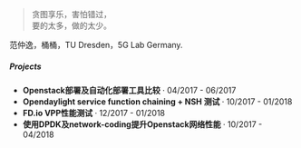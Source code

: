 > 贪图享乐，害怕错过，  
> 要的太多，做的太少。

范仲逸，桶桶，TU Dresden，5G Lab Germany.

##### Projects

- **Openstack部署及自动化部署工具比较** · 04/2017 - 06/2017
- **Opendaylight service function chaining + NSH 测试** · 10/2017 - 01/2018
- **FD.io VPP性能测试** · 12/2017 - 01/2018
- **使用DPDK及network-coding提升Openstack网络性能** · 10/2017 - 04/2018


